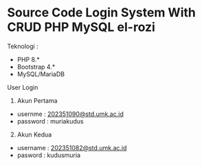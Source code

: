 # Source Code Login System With CRUD PHP MySQL el-rozi
Teknologi :
- PHP 8.*
- Bootstrap 4.*
- MySQL/MariaDB

User Login
1. Akun Pertama
- usernme : 202351090@std.umk.ac.id
- password : muriakudus
2. Akun Kedua
- username : 202351082@std.umk.ac.id
- pasword : kudusmuria